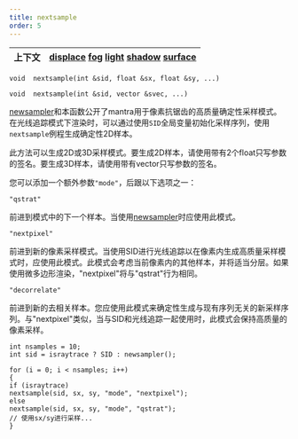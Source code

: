 ```yaml
---
title: nextsample
order: 5
---
```

| 上下文 | [displace](../contexts/displace.html)  [fog](../contexts/fog.html)  [light](../contexts/light.html)  [shadow](../contexts/shadow.html)  [surface](../contexts/surface.html) |
| --- | --- |

`void  nextsample(int &sid, float &sx, float &sy, ...)`

`void  nextsample(int &sid, vector &svec, ...)`

[newsampler](./newsampler "为nextsample函数初始化采样序列。")和本函数公开了mantra用于像素抗锯齿的高质量确定性采样模式。在光线追踪模式下渲染时，可以通过使用`SID`全局变量初始化采样序列，使用`nextsample`例程生成确定性2D样本。

此方法可以生成2D或3D采样模式。要生成2D样本，请使用带有2个float只写参数的签名。要生成3D样本，请使用带有vector只写参数的签名。

您可以添加一个额外参数`"mode"`，后跟以下选项之一：

`"qstrat"`

前进到模式中的下一个样本。当使用[newsampler](./newsampler "为nextsample函数初始化采样序列。")时应使用此模式。

`"nextpixel"`

前进到新的像素采样模式。当使用SID进行光线追踪以在像素内生成高质量采样模式时，应使用此模式。此模式会考虑当前像素内的其他样本，并将适当分层。如果使用微多边形渲染，"nextpixel"将与"qstrat"行为相同。

`"decorrelate"`

前进到新的去相关样本。您应使用此模式来确定性生成与现有序列无关的新采样序列。与"nextpixel"类似，当与SID和光线追踪一起使用时，此模式会保持高质量的像素采样。

```vex
int nsamples = 10;
int sid = israytrace ? SID : newsampler();

for (i = 0; i < nsamples; i++)
{
if (israytrace)
nextsample(sid, sx, sy, "mode", "nextpixel");
else
nextsample(sid, sx, sy, "mode", "qstrat");
// 使用sx/sy进行采样...
}

```
